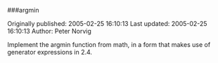 ###argmin

Originally published: 2005-02-25 16:10:13
Last updated: 2005-02-25 16:10:13
Author: Peter Norvig

Implement the argmin function from math, in a form that makes use of generator expressions in 2.4.